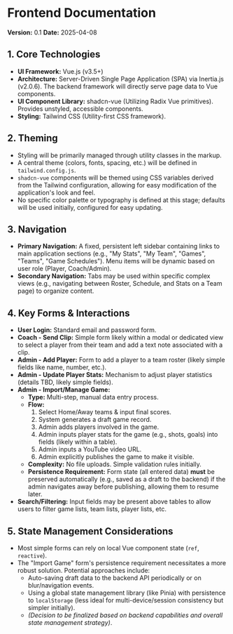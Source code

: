 # Frontend Documentation

**Version:** 0.1
**Date:** 2025-04-08

## 1. Core Technologies

* **UI Framework:** Vue.js (v3.5+)
* **Architecture:** Server-Driven Single Page Application (SPA) via Inertia.js (v2.0.6). The backend framework will directly serve page data to Vue components.
* **UI Component Library:** shadcn-vue (Utilizing Radix Vue primitives). Provides unstyled, accessible components.
* **Styling:** Tailwind CSS (Utility-first CSS framework).

## 2. Theming

* Styling will be primarily managed through utility classes in the markup.
* A central theme (colors, fonts, spacing, etc.) will be defined in `tailwind.config.js`.
* `shadcn-vue` components will be themed using CSS variables derived from the Tailwind configuration, allowing for easy modification of the application's look and feel.
* No specific color palette or typography is defined at this stage; defaults will be used initially, configured for easy updating.

## 3. Navigation

* **Primary Navigation:** A fixed, persistent left sidebar containing links to main application sections (e.g., "My Stats", "My Team", "Games", "Teams", "Game Schedules"). Menu items will be dynamic based on user role (Player, Coach/Admin).
* **Secondary Navigation:** Tabs may be used within specific complex views (e.g., navigating between Roster, Schedule, and Stats on a Team page) to organize content.

## 4. Key Forms & Interactions

* **User Login:** Standard email and password form.
* **Coach - Send Clip:** Simple form likely within a modal or dedicated view to select a player from their team and add a text note associated with a clip.
* **Admin - Add Player:** Form to add a player to a team roster (likely simple fields like name, number, etc.).
* **Admin - Update Player Stats:** Mechanism to adjust player statistics (details TBD, likely simple fields).
* **Admin - Import/Manage Game:**
    * **Type:** Multi-step, manual data entry process.
    * **Flow:**
        1.  Select Home/Away teams & input final scores.
        2.  System generates a draft game record.
        3.  Admin adds players involved in the game.
        4.  Admin inputs player stats for the game (e.g., shots, goals) into fields (likely within a table).
        5.  Admin inputs a YouTube video URL.
        6.  Admin explicitly publishes the game to make it visible.
    * **Complexity:** No file uploads. Simple validation rules initially.
    * **Persistence Requirement:** Form state (all entered data) **must** be preserved automatically (e.g., saved as a draft to the backend) if the admin navigates away before publishing, allowing them to resume later.
* **Search/Filtering:** Input fields may be present above tables to allow users to filter game lists, team lists, player lists, etc.

## 5. State Management Considerations

* Most simple forms can rely on local Vue component state (`ref`, `reactive`).
* The "Import Game" form's persistence requirement necessitates a more robust solution. Potential approaches include:
    * Auto-saving draft data to the backend API periodically or on blur/navigation events.
    * Using a global state management library (like Pinia) with persistence to `localStorage` (less ideal for multi-device/session consistency but simpler initially).
    * *(Decision to be finalized based on backend capabilities and overall state management strategy)*.